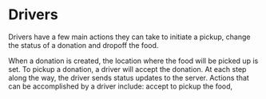 # Drivers
Drivers have a few main actions they can take to initiate a pickup, change the status of a donation and dropoff the food.

When a donation is created, the location where the food will be picked up is set.  To pickup a donation, a driver will accept the donation.  At each step along the way, the driver sends status updates to the server.  Actions that can be accomplished by a driver include: accept to pickup the food, 
